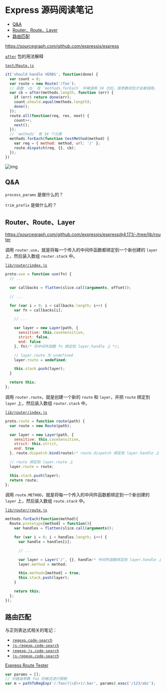 <!-- #express-code -->
<!-- omit in toc -->
# Express 源码阅读笔记

- [Q&A](#qa)
- [Router、Route、Layer](#routerroutelayer)
- [路由匹配](#路由匹配)

<https://sourcegraph.com/github.com/expressjs/express>

[`after`](https://npm.taobao.org/package/after) 包的用法解释

[`test/Route.js`](https://sourcegraph.com/github.com/expressjs/express@4.17.1/-/blob/test/Route.js#L32)

```js
it('should handle VERBS', function(done) {
  var count = 0;
  var route = new Route('/foo');
  // 函数 `cb` 在 `methods.forEach` 中被调用 34 次后，其参数闭包才会被调用。
  var cb = after(methods.length, function (err) {
    if (err) return done(err);
    count.should.equal(methods.length);
    done();
  });
  route.all(function(req, res, next) {
    count++;
    next();
  });
  // `methods` 有 34 个元素
  methods.forEach(function testMethod(method) {
    var req = { method: method, url: '/' };
    route.dispatch(req, {}, cb);
  });
})
```

![img](https://gitee.com/mrhuangyuhui/images/raw/master/express/express-methods-1.jpg)

## Q&A

`process_params` 是做什么的？

`trim_prefix` 是做什么的？

## Router、Route、Layer

<https://sourcegraph.com/github.com/expressjs/express@4.17.1/-/tree/lib/router>

调用 `router.use`，就是将每一个传入的中间件函数都绑定到一个新创建的 `layer` 上，然后装入数组 `router.stack` 中。

[`lib/router/index.js`](https://sourcegraph.com/github.com/expressjs/express@4.17.1/-/blob/lib/router/index.js#L428)

```js
proto.use = function use(fn) {
  // ...

  var callbacks = flatten(slice.call(arguments, offset));

  // ...

  for (var i = 0; i < callbacks.length; i++) {
    var fn = callbacks[i];

    // ...

    var layer = new Layer(path, {
      sensitive: this.caseSensitive,
      strict: false,
      end: false
    }, fn)/* 将中间件函数 fn 绑定到 layer.handle 上 */;

    // layer.route 为 undefined
    layer.route = undefined;

    this.stack.push(layer);
  }

  return this;
};
```

调用 `router.route`，就是创建一个新的 `route` 和 `layer`，并把 `route` 绑定到 `layer` 上，然后装入数组 `router.stack` 中。

[`lib/router/index.js`](https://sourcegraph.com/github.com/expressjs/express@4.17.1/-/blob/lib/router/index.js#L491)

```js
proto.route = function route(path) {
  var route = new Route(path);

  var layer = new Layer(path, {
    sensitive: this.caseSensitive,
    strict: this.strict,
    end: true
  }, route.dispatch.bind(route)/* route.dispatch 绑定到 layer.handle 上 */);

  // route 绑定到 layer.route 上
  layer.route = route;

  this.stack.push(layer);
  return route;
};
```

调用 `route.METHOD`，就是将每一个传入的中间件函数都绑定到一个新创建的 `layer` 上，然后装入数组 `route.stack` 中。

[`lib/router/route.js`](https://sourcegraph.com/github.com/expressjs/express@4.17.1/-/blob/lib/router/route.js#L192)

```js
methods.forEach(function(method){
  Route.prototype[method] = function(){
    var handles = flatten(slice.call(arguments));

    for (var i = 0; i < handles.length; i++) {
      var handle = handles[i];

      // ...

      var layer = Layer('/', {}, handle/* 中间件函数绑定到 layer.handle 上 */);
      layer.method = method;

      this.methods[method] = true;
      this.stack.push(layer);
    }

    return this;
  };
});
```

## 路由匹配

与正则表达式相关的笔记：

- [`regexp.code-search`](/searches/regexp)
- [`js-regexp.code-search`](/searches/js-regexp.code-search)
- [`regexp-js.code-search`](/searches/regexp-js.code-search)
- [`js-regexp.code-search`](/searches/js-regexp.code-search)

[Express Route Tester](http://forbeslindesay.github.io/express-route-tester/)

```js
var params = [];
// 对路由参数 foo 的格式进行限制
var m = pathToRegExp('/:foo((\\d)+)/:bar', params).exec('/123/abc');
```
